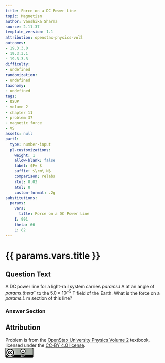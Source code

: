 ```yaml
---
title: Force on a DC Power Line
topic: Magnetism
author: Vanshika Sharma
source: 2.11.37
template_version: 1.1
attribution: openstax-physics-vol2
outcomes:
- 19.3.3.0
- 19.3.3.1
- 19.3.3.3
difficulty:
- undefined
randomization:
- undefined
taxonomy:
- undefined
tags:
- OSUP
- volume 2
- chapter 11
- problem 37
- magnetic force
- VS
assets: null
part1:
  type: number-input
  pl-customizations:
    weight: 1
    allow-blank: false
    label: $F= $
    suffix: $\rm\ N$
    comparison: relabs
    rtol: 0.03
    atol: 0
    custom-format: .2g
substitutions:
  params:
    vars:
      title: Force on a DC Power Line
    I: 991
    theta: 66
    L: 82
---
```

# {{ params.vars.title }}

## Question Text

A DC power line for a light-rail system carries ${{params.I}}\textrm{ A}$ at an angle of ${{params.theta}}^{\circ}$ to the $5.0 \times 10^{-5}\textrm{ T}$ field of the Earth.
What is the force on a ${{params.L}}\textrm{ m}$ section of this line?

### Answer Section

## Attribution

Problem is from the [OpenStax University Physics Volume 2](https://openstax.org/details/books/university-physics-volume-2) textbook, licensed under the [CC-BY 4.0 license](https://creativecommons.org/licenses/by/4.0/).<br>![Image representing the Creative Commons 4.0 BY license.](https://raw.githubusercontent.com/firasm/bits/master/by.png)